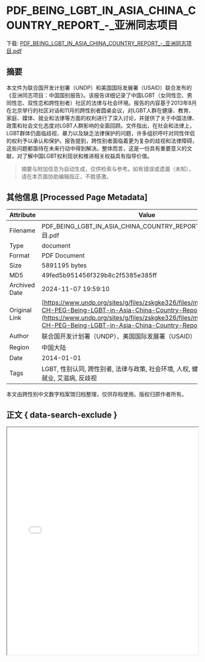 # PDF_BEING_LGBT_IN_ASIA_CHINA_COUNTRY_REPORT_-_亚洲同志项目

<!-- tcd_download_link -->
下载: <a href="../PDF_BEING_LGBT_IN_ASIA_CHINA_COUNTRY_REPORT_-_亚洲同志项目.pdf" download>PDF_BEING_LGBT_IN_ASIA_CHINA_COUNTRY_REPORT_-_亚洲同志项目.pdf</a>
<!-- tcd_download_link_end -->

## 摘要

<!-- tcd_abstract -->
本文件为联合国开发计划署（UNDP）和美国国际发展署（USAID）联合发布的《亚洲同志项目：中国国别报告》。该报告详细记录了中国LGBT（女同性恋、男同性恋、双性恋和跨性别者）社区的法律与社会环境。报告的内容基于2013年8月在北京举行的社区对话和11月的跨性别者圆桌会议，对LGBT人群在健康、教育、家庭、媒体、就业和法律等方面的权利进行了深入讨论，并提供了关于中国法律、政策和社会文化态度对LGBT人群影响的全面回顾。文件指出，在社会和法律上，LGBT群体仍面临歧视、暴力以及缺乏法律保护的问题，许多组织呼吁对同性伴侣的权利予以承认和保护。报告提到，跨性别者面临着更为复杂的歧视和法律障碍，这些问题都亟待在未来行动中得到解决。整体而言，这是一份具有重要意义的文献，对了解中国LGBT权利现状和推进相关权益具有指导价值。

<!-- tcd_abstract_end -->

> 摘要与附加信息为自动生成，仅供检索与参考。如有错误或遗漏（未知），请在本页面协助编辑指正，不胜感激。

## 其他信息 [Processed Page Metadata]

| Attribute       | Value                                  |
|-----------------|----------------------------------------|
| Filename        | PDF_BEING_LGBT_IN_ASIA_CHINA_COUNTRY_REPORT_-_亚洲同志项目.pdf                             |
| Type            | document                                 |
| Format          | PDF Document                               |
| Size            | 5891195 bytes                           |
| MD5             | 49fed5b951456f329b8c2f5385e385ff                                  |
| Archived Date   | 2024-11-07 19:59:10                             |
| Original Link   | [https://www.undp.org/sites/g/files/zskgke326/files/migration/cn/UNDP-CH-PEG-Being-LGBT-in-Asia-China-Country-Report-CN.pdf](https://www.undp.org/sites/g/files/zskgke326/files/migration/cn/UNDP-CH-PEG-Being-LGBT-in-Asia-China-Country-Report-CN.pdf)                         |
| Author          | 联合国开发计划署（UNDP）、美国国际发展署（USAID）                               |
| Region          | 中国大陆                               |
| Date            | 2014-01-01                                 |
| Tags            | LGBT, 性别认同, 跨性别者, 法律与政策, 社会环境, 人权, 健康, 教育, 家庭, 媒体, 就业, 艾滋病, 反歧视                                 |

本文由跨性别中文数字档案馆归档整理，仅供存档使用。版权归原作者所有。


## 正文 { data-search-exclude }

<!-- tcd_main_text -->
<iframe src="../PDF_BEING_LGBT_IN_ASIA_CHINA_COUNTRY_REPORT_-_亚洲同志项目.pdf" width="100%" height="600px">
    <p>无法显示PDF，请下载查看。</p>
</iframe>
<!-- tcd_main_text_end -->


